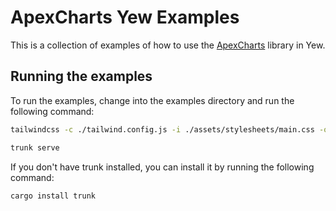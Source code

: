 # ApexCharts Yew Examples
This is a collection of examples of how to use the [ApexCharts](https://apexcharts.com/) library in Yew.

## Running the examples
To run the examples, change into the examples directory and run the following command:
```bash
tailwindcss -c ./tailwind.config.js -i ./assets/stylesheets/main.css -o ./assets/stylesheets/output.css

trunk serve
```

If you don't have trunk installed, you can install it by running the following command:
```bash
cargo install trunk
```
